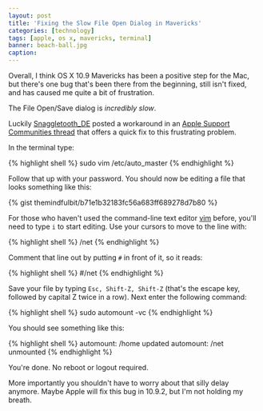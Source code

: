 ```yaml
---
layout: post
title: 'Fixing the Slow File Open Dialog in Mavericks'
categories: [technology]
tags: [apple, os x, mavericks, terminal]
banner: beach-ball.jpg
caption:
---
```


Overall, I think OS X 10.9 Mavericks has been a positive step for the Mac, but there's one bug that's been there from the beginning, still isn't fixed, and has caused me quite a bit of frustration.

The File Open/Save dialog is *incredibly slow*.

Luckily [Snaggletooth_DE](https://discussions.apple.com/people/Snaggletooth_DE) posted a workaround in an [Apple Support Communities thread](https://discussions.apple.com/thread/5495797?start=30&tstart=0) that offers a quick fix to this frustrating problem.

In the terminal type:

{% highlight shell %}
sudo vim /etc/auto_master
{% endhighlight %}

Follow that up with your password. You should now be editing a file that looks something like this:

{% gist themindfulbit/b71e1b32183fc56a683ff689278d7b80 %}


For those who haven't used the command-line text editor [vim](http://www.vim.org/) before, you'll need to type `i` to start editing. Use your cursors to move to the line with:

{% highlight shell %}
/net
{% endhighlight %}

Comment that line out by putting `#` in front of it, so it reads:

{% highlight shell %}
#/net
{% endhighlight %}

Save your file by typing `Esc, Shift-Z, Shift-Z` (that's the escape key, followed by capital Z twice in a row). Next enter the following command:

{% highlight shell %}
sudo automount -vc
{% endhighlight %}

You should see something like this:

{% highlight shell %}
automount: /home updated
automount: /net unmounted
{% endhighlight %}

You're done. No reboot or logout required.

More importantly you shouldn't have to worry about that silly delay anymore. Maybe Apple will fix this bug in 10.9.2, but I'm not holding my breath.
